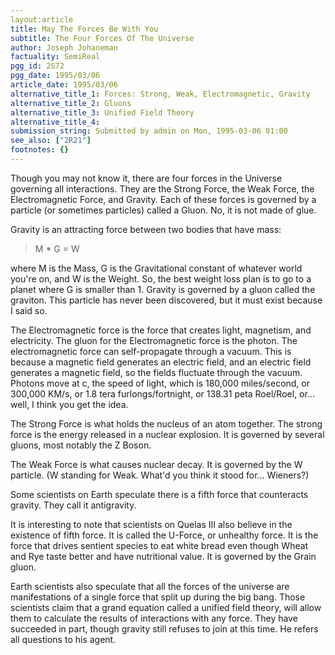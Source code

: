 ```yaml
---
layout:article
title: May The Forces Be With You
subtitle: The Four Forces Of The Universe
author: Joseph Johaneman
factuality: SemiReal
pgg_id: 2S72
pgg_date: 1995/03/06
article_date: 1995/03/06
alternative_title_1: Forces: Strong, Weak, Electromagnetic, Gravity
alternative_title_2: Gluons
alternative_title_3: Unified Field Theory
alternative_title_4: 
submission_string: Submitted by admin on Mon, 1995-03-06 01:00
see_also: ["2R21"]
footnotes: {}
---
```

<div>
<p>Though you may not know it, there are four forces in the Universe governing all interactions. They are the Strong Force, the Weak Force, the Electromagnetic Force, and Gravity. Each of these forces is governed by a particle (or sometimes particles) called a Gluon. No, it is not made of glue.</p>
<p>Gravity is an attracting force between two bodies that have mass:</p>
<blockquote>M * G = W</blockquote>
<p>where M is the Mass, G is the Gravitational constant of whatever world you're on, and W is the Weight. So, the best weight loss plan is to go to a planet where G is smaller than 1. Gravity is governed by a gluon called the graviton. This particle has never been discovered, but it must exist because I said so.</p>
<p>The Electromagnetic force is the force that creates light, magnetism, and electricity. The gluon for the Electromagnetic force is the photon. The electromagnetic force can self-propagate through a vacuum. This is because a magnetic field generates an electric field, and an electric field generates a magnetic field, so the fields fluctuate through the vacuum. Photons move at c, the speed of light, which is 180,000 miles/second, or 300,000 KM/s, or 1.8 tera furlongs/fortnight, or 138.31 peta Roel/Roel, or... well, I think you get the idea.</p>
<p>The Strong Force is what holds the nucleus of an atom together. The strong force is the energy released in a nuclear explosion. It is governed by several gluons, most notably the Z Boson.</p>
<p>The Weak Force is what causes nuclear decay. It is governed by the W particle. (W standing for Weak. What'd you think it stood for... Wieners?)</p>
<p>Some scientists on Earth speculate there is a fifth force that counteracts gravity. They call it antigravity.</p>
<p>It is interesting to note that scientists on Quelas III also believe in the existence of fifth force. It is called the U-Force, or unhealthy force. It is the force that drives sentient species to eat white bread even though Wheat and Rye taste better and have nutritional value. It is governed by the Grain gluon.</p>
<p>Earth scientists also speculate that all the forces of the universe are manifestations of a single force that split up during the big bang. Those scientists claim that a grand equation called a unified field theory, will allow them to calculate the results of interactions with any force. They have succeeded in part, though gravity still refuses to join at this time. He refers all questions to his agent.</p>
</div>
